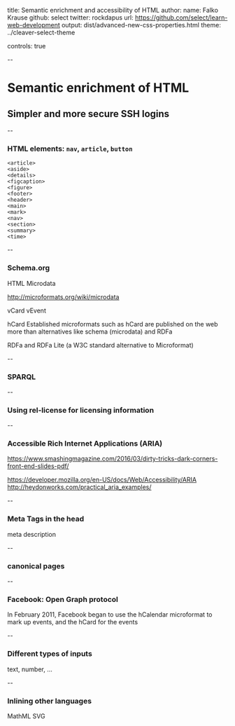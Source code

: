 title: Semantic enrichment and accessibility of HTML
author:
  name: Falko Krause
  github: select
  twitter: rockdapus
  url: https://github.com/select/learn-web-development
output: dist/advanced-new-css-properties.html
theme: ../cleaver-select-theme
<!-- theme: ./custom-theme -->
controls: true

--
# Semantic enrichment of HTML
## Simpler and more secure SSH logins

--
### HTML elements: `nav`, `article`, `button`

```
<article>
<aside>
<details>
<figcaption>
<figure>
<footer>
<header>
<main>
<mark>
<nav>
<section>
<summary>
<time>
```
--
### Schema.org

HTML Microdata

http://microformats.org/wiki/microdata

vCard
vEvent

 hCard 
  Established microformats such as hCard are published on the web more than alternatives like schema (microdata) and RDFa

RDFa and RDFa Lite (a W3C standard alternative to Microformat)

--
### SPARQL


--
### Using rel-license for licensing information

--
### Accessible Rich Internet Applications (ARIA) 

https://www.smashingmagazine.com/2016/03/dirty-tricks-dark-corners-front-end-slides-pdf/

https://developer.mozilla.org/en-US/docs/Web/Accessibility/ARIA
http://heydonworks.com/practical_aria_examples/

--
### Meta Tags in the head

meta
description

--
### canonical pages

--
### Facebook: Open Graph protocol

In February 2011, Facebook began to use the hCalendar microformat to mark up events, and the hCard for the events

--
### Different types of inputs
text, number, ...

--
### Inlining other languages

MathML
SVG
